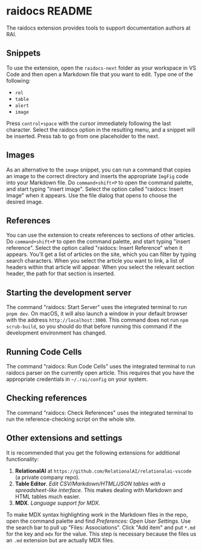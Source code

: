 # raidocs README

The raidocs extension provides tools to support documentation authors at RAI.

## Snippets

To use the extension, open the `raidocs-next` folder as your workspace in VS Code and then open a Markdown file that you want to edit. Type one of the following:

- `rel`
- `table`
- `alert`
- `image`

Press `control+space` with the cursor immediately following the last character. Select the raidocs option in the resulting menu, and a snippet will be inserted. Press tab to go from one placeholder to the next.

## Images

As an alternative to the `image` snippet, you can run a command that copies an image to the correct directory and inserts the appropriate `ImgFig` code into your Markdown file.  Do `command+shift+P` to open the command palette, and start typing "insert image". Select the option called "raidocs: Insert Image" when it appears. Use the file dialog that opens to choose the desired image.

## References

You can use the extension to create references to sections of other articles. Do `command+shift+P` to open the command palette, and start typing "insert reference". Select the option called "raidocs: Insert Reference" when it appears. You'll get a list of articles on the site, which you can filter by typing search characters. When you select the article you want to link, a list of headers within that article will appear. When you select the relevant section header, the path for that section is inserted.

## Starting the development server

The command "raidocs: Start Server" uses the integrated terminal to run `pnpm dev`. On macOS, it will also launch a window in your default browser with the address `http://localhost:3000`. This command does not run `npm scrub-build`, so you should do that before running this command if the development environment has changed.

## Running Code Cells

The command "raidocs: Run Code Cells" uses the integrated terminal to run raidocs parser on the currently open article. This requires that you have the appropriate credentials in `~/.rai/config` on your system.

## Checking references

The command "raidocs: Check References" uses the integrated terminal to run the reference-checking script on the whole site.

## Other extensions and settings

It is recommended that you get the following extensions for additional functionality:

1. **RelationalAI** at `https://github.com/RelationalAI/relationalai-vscode` (a private company repo).
1. **Table Editor**. *Edit CSV/Markdown/HTML/JSON tables with a spreadsheet-like interface.* This makes dealing with Markdown and HTML tables much easier.
1. **MDX**. *Language support for MDX.*

To make MDX syntax highlighting work in the Markdown files in the repo, open the command palette and find *Preferences: Open User Settings*. Use the search bar to pull up "Files: Associations". Click "Add item" and put `*.md` for the key and `mdx` for the value. This step is necessary because the files us an `.md` extension but are actually MDX files.